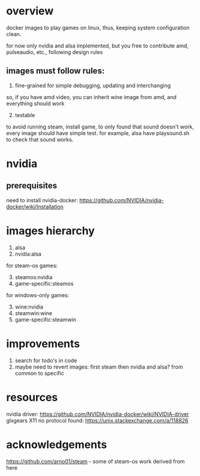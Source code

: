 # overview
docker images to play games on linux, thus, keeping system configuration clean.

for now only nvidia and alsa implemented, but you free to contribute amd, pulseaudio, etc., following design rules

## images must follow rules:
1. fine-grained for simple debugging, updating and interchanging

so, if you have amd video, you can inherit wine image from amd, and everything should work

2. testable

to avoid running steam, install game, to only found that sound doesn't work, 
every image should have simple test. for example, alsa have playsound.sh to check that sound works.

# nvidia
## prerequisites
need to install nvidia-docker: https://github.com/NVIDIA/nvidia-docker/wiki/Installation

# images hierarchy
1. alsa
2. nvidia:alsa

for steam-os games:

3. steamos:nvidia
4. game-specific:steamos

for windows-only games:

3. wine:nvidia
4. steamwin:wine
5. game-specific:steamwin

# improvements
1. search for todo's in code
2. maybe need to revert images: first steam then nvidia and alsa? from common to specific

# resources
nvidia driver: https://github.com/NVIDIA/nvidia-docker/wiki/NVIDIA-driver
glxgears X11 no protocol found: https://unix.stackexchange.com/a/118826

# acknowledgements
https://github.com/arno01/steam - some of steam-os work derived from here
